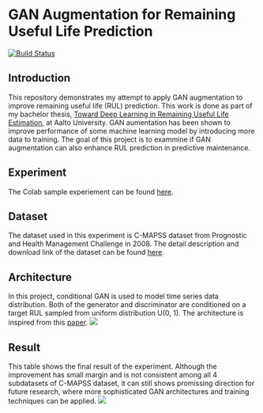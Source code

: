 # GAN Augmentation for Remaining Useful Life Prediction

[![Build Status](https://travis-ci.org/joemccann/dillinger.svg?branch=master)](https://travis-ci.org/joemccann/dillinger)

## Introduction
This repository demonstrates my attempt to apply GAN augmentation to improve remaining useful life (RUL) prediction. This work is done as part of my bachelor thesis, [Toward Deep Learning in Remaining Useful Life Estimation](https://github.com/vinhng10/GAN-Augmentation-for-Remaining-Useful-Life-Prediction/blob/master/Thesis.pdf), at Aalto University. 
GAN aumentation has been shown to improve performance of some machine learning model by introducing more data to training. The goal of this project is to exammine if GAN augmentation can also enhance RUL prediction in predictive maintenance.

## Experiment
The Colab sample experiement can be found [here](https://colab.research.google.com/drive/1NY-4ISTnyFUqXeZmycdIn2zZEXiVXVaZ?usp=sharing).

## Dataset
The dataset used in this experiment is C-MAPSS dataset from Prognostic and Health Management Challenge in 2008. The detail description and download link of the dataset can be found [here](https://github.com/makinarocks/awesome-industrial-machine-datasets/tree/master/data-explanation/PHM08%20Challenge%20on%20this%20dataset).

## Architecture
In this project, conditional GAN is used to model time series data distribution. Both of the generator and discriminator are conditioned on a target RUL sampled from uniform distribution U(0, 1). The architecture is inspired from this [paper](https://arxiv.org/pdf/1706.02633.pdf).
![](https://github.com/vinhng10/GAN-Augmentation-for-Remaining-Useful-Life-Prediction/blob/master/images/rsz_screenshot_from_2020-09-03_22-05-35.png?raw=true)

## Result
This table shows the final result of the experiment. Although the improvement has small margin and is not consistent among all 4 subdatasets of C-MAPSS dataset, it can still shows promissing direction for future research, where more sophisticated GAN architectures and training techniques can be applied.
![](https://raw.githubusercontent.com/vinhng10/GAN-Augmentation-for-Remaining-Useful-Life-Prediction/master/images/rsz_3screenshot_from_2020-09-03_21-23-06.png)

